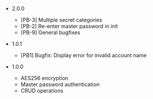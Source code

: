 - 2.0.0
  - [PB-3] Multiple secret categories
  - [PB-2] Re-enter master password in init
  - [PB-9] General bugfixes

- 1.0.1
  - [PB1] Bugfix: Display error for invalid account name   
  
- 1.0.0
  - AES256 encryption
  - Master password authentication
  - CRUD operations


